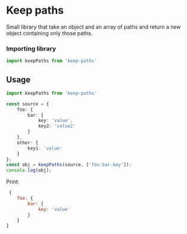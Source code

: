 # Keep paths

Small library that take an object and an array of paths and return a new object containing only those paths.

### Importing library

```javascript
import keepPaths from 'keep-paths'
```

## Usage

```typescript
import keepPaths from 'keep-paths'

const source = {
    foo: {
        bar: {
            key: 'value',
            key2: 'value2'
        }
    },
    other: {
        key1: 'value'
    }
};
const obj = keepPaths(source, ['foo.bar.key']);
console.log(obj);
```

Print:
```js
 {
    foo: {
        bar: {
            key: 'value'
        }
    }
}
```
